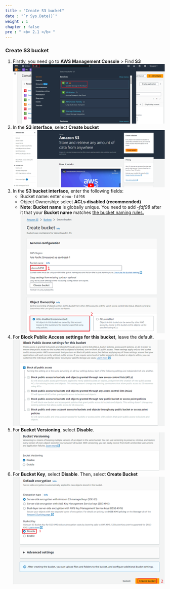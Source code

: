 ```yaml
---
title : "Create S3 bucket"
date : "`r Sys.Date()`"
weight : 1
chapter : false
pre : " <b> 2.1 </b> "
---
```

### Create S3 bucket ###
1. Firstly, you need go to **AWS Management Console** > Find **S3**
![findS3](/images/findS3.png)
2. In the **S3 interface**, select **Create bucket**
![create-S3-but](/images/create-S3-but.png)
3. In the **S3 bucket interface**, enter the following fields:
   - Bucket name: enter `demo-fdf98   `
   - Object Ownership: select **ACLs disabled (recommended)**
   - **Note**: **Bucket name** is globally unique. You need to add *-fdf98* after it that your **Bucket name** matches [the bucket naming rules.](https://docs.aws.amazon.com/AmazonS3/latest/userguide/bucketnamingrules.html?icmpid=docs_amazons3_console)
![bucket-name](/images/bucket-name.png)
4. For **Block Public Access settings for this bucket**, leave the default.
![default-access](/images/block-access.png)
5. For **Bucket Versioning**, select **Disable**.
![versionning](/images/versionning.png)
6. For **Bucket Key**, select **Disable**. Then, select **Create Bucket**
![bucket-key](/images/bucket-key.png)